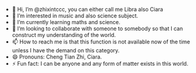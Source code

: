 - 👋 Hi, I’m @zhixintccc, you can either call me Libra also Ciara
- 👀 I’m interested in music and also science subject.
- 🌱 I’m currently learning maths and science.
- 💞️ I’m looking to collaborate with someone to somebody so that I can construct my understanding of the world.
- 📫 How to reach me is that this function is not available now of the time unless I have the demand on this category.
- 😄 Pronouns: Cheng Tian Zhi, Ciara.
- ⚡ Fun fact: I can be anyone and any form of matter exists in this world.

<!---
zhixintccc/zhixintccc is a ✨ special ✨ repository because its `README.md` (this file) appears on your GitHub profile.
You can click the Preview link to take a look at your changes.
--->

